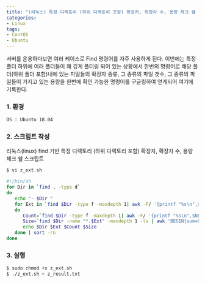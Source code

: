 ```yaml
---
title: "(리눅스) 특정 디렉토리 (하위 디렉토리 포함) 확장자, 확장자 수, 용량 체크 쉘 스크립트"
categories: 
- Linux
tags:
- CentOS
- Ubuntu
---
```


서버를 운용하다보면 여러 케이스로 Find 명령어를 자주 사용하게 된다. 이번에는 특정 폴더 하위에 여러 폴더들이 꽤 깊게 폴더링 되어 있는 상황에서  한번의 명령어로 해당 폴더(하위 폴더 포함)내에 있는 파일들의 확장자 종류, 그 종류의 파일 갯수, 그 종류의 파일들이 가지고 있는 용량을 한번에 확인 가능한 명령어를 구글링하여 얻게되어 여기에 기록한다.

### 1. 환경

```bash
OS : Ubuntu 18.04
```

### 2. 스크립트 작성

리눅스(linux) find 기반 특정 디렉토리 (하위 디렉토리 포함) 확장자, 확장자 수, 용량 체크 쉘 스크립트

```bash
$ vi z_ext.sh
```

```bash
#!/bin/sh
for Dir in `find . -type d`
do
   echo "- $Dir "
   for Ext in `find $Dir -type f -maxdepth 1| awk -F/ '{printf "%s\n",$NF}' | grep "\." | sed -e 's/.*\.\([a-zA-Z0-9].*\)/\1/g'  | sort -u`
   do
      Count=`find $Dir -type f -maxdepth 1| awk -F/ '{printf "%s\n",$NF}' | grep -c "\.${Ext}$"`
      Size=`find $Dir -name "*.$Ext" -maxdepth 1 -ls | awk 'BEGIN{sum=0} {sum=sum+$7} END{print sum}'`
      echo $Dir $Ext $Count $Size
   done | sort -rn
done
```

### 3. 실행

```bash
$ sudo chmod +x z_ext.sh
$ ./z_ext.sh > z_result.txt
```

